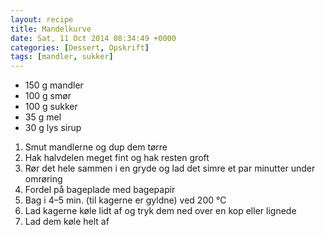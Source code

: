 ```yaml
---
layout: recipe
title: Mandelkurve
date: Sat, 11 Oct 2014 08:34:49 +0000
categories: [Dessert, Opskrift]
tags: [mandler, sukker]
---
```



*  150 g mandler
*  100 g smør
*  100 g sukker
*  35 g mel
*  30 g lys sirup



1. Smut mandlerne og dup dem tørre
1. Hak halvdelen meget fint og hak resten groft
1. Rør det hele sammen i en gryde og lad det simre et par minutter under omrøring
1. Fordel på bageplade med bagepapir
1. Bag i 4–5 min. (til kagerne er gyldne) ved 200 °C
1. Lad kagerne køle lidt af og tryk dem ned over en kop eller lignede
1. Lad dem køle helt af
